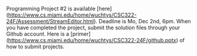 Programming Project #2 is available [here] (https://www.cs.miami.edu/home/wuchtys/CSC322-24F/Assessment/StreamEditor.html). Deadline is Mo, Dec 2nd, 6pm. When you have completed the project, submit the solution files through your Github account. Here is a [primer] (https://www.cs.miami.edu/home/wuchtys/CSC322-24F/github.pptx) of how to submit projects.
